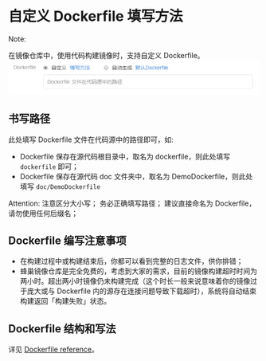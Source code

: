 # 自定义 Dockerfile 填写方法

<span>Note:</span><div class="alertContent">在镜像仓库中，使用代码构建镜像时，支持自定义 Dockerfile。![](../image/自定义Dockerfile填写方法.png)</div>

## 书写路径

此处填写 Dockerfile 文件在代码源中的路径即可，如:

* Dockerfile 保存在源代码根目录中，取名为 dockerfile，则此处填写 `dockerfile` 即可；
* Dockerfile 保存在源代码 doc 文件夹中，取名为 DemoDockerfile，则此处填写 `doc/DemoDockerfile`

<span>Attention:</span>
注意区分大小写；
务必正确填写路径；
建议直接命名为 Dockerfile，请勿使用任何后缀名；


## Dockerfile 编写注意事项

* 在构建过程中或构建结束后，你都可以看到完整的日志文件，供你排错；
* 蜂巢镜像仓库是完全免费的，考虑到大家的需求，目前的镜像构建超时时间为两小时。超出两小时镜像仍未构建完成（这个时长一般来说意味着你的镜像过于庞大或与 Dockerfile 内的源存在连接问题导致下载超时），系统将自动结束构建返回「构建失败」状态。


## Dockerfile 结构和写法

详见 [Dockerfile reference](https://docs.docker.com/engine/reference/builder/)。
